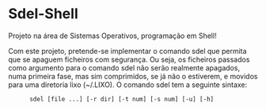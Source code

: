 # Sdel-Shell
Projeto na área de Sistemas Operativos, programação em Shell!

Com este projeto, pretende-se implementar o comando sdel que permita que se apaguem ficheiros com segurança.
Ou seja, os ficheiros passados como argumento para o comando sdel não serão realmente apagados,
numa primeira fase, mas sim comprimidos, se já não o estiverem, e movidos para uma diretoria lixo
(~/.LIXO). O comando sdel tem a seguinte sintaxe:

          sdel [file ...] [-r dir] [-t num] [-s num] [-u] [-h]
